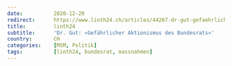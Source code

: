 ```yaml
---
date:          2020-12-20
redirect:      https://www.linth24.ch/articles/44267-dr-gut-gefaehrlicher-aktionismus-des-bundesrats
title:         linth24
subtitle:      'Dr. Gut: «Gefährlicher Aktionismus des Bundesrats»'
country:       CH
categories:    [MSM, Politik]
tags:          [linth24, bundesrat, massnahmen]
---
```

